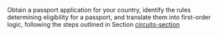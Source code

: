 

Obtain a passport application for your country, identify the rules
determining eligibility for a passport, and translate them into
first-order logic, following the steps outlined in
Section <a class="sectionRef" id="sectionref" title="" href="#">circuits-section</a>
